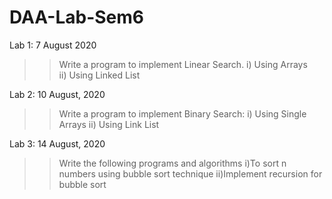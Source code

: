 # DAA-Lab-Sem6
Lab 1: 7 August 2020
>>Write a program to implement Linear Search.
i) Using Arrays     
ii) Using Linked List

Lab 2: 10 August, 2020
>>Write a program to implement Binary Search:
i) Using Single Arrays
ii) Using Link List 

Lab 3: 14 August, 2020
>>Write the following programs and algorithms
i)To sort n numbers using bubble sort technique
ii)Implement recursion for bubble sort
